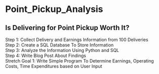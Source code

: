# Point_Pickup_Analysis
## Is Delivering for Point Pickup Worth It? 
Step 1: Collect Delivery and Earnings Information from 100 Deliveries <br>
Step 2: Create a SQL Database To Store Information <br>
Step 3: Analyze the Information Using Python and SQL <br>
Step 4: Write Blog Post About Findings <br>
Stretch Goal 1: Write Simple Program To Determine Earnings, Operating Costs,  Time Expenditures based on User Input
